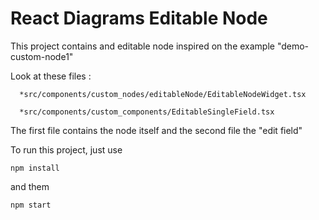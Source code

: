 # React Diagrams Editable Node
This project contains and editable node inspired on the example  "demo-custom-node1"

Look at these files : 


 ```  *src/components/custom_nodes/editableNode/EditableNodeWidget.tsx```
 
 ```  *src/components/custom_components/EditableSingleField.tsx```
 
 The first file contains the node itself and the second file the "edit field"
 
 To run this project, just use 
 
 ```npm install``` 
 
 and them
 
 ```npm start```

